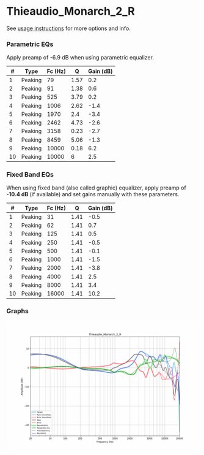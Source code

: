 # Thieaudio_Monarch_2_R
See [usage instructions](https://github.com/jaakkopasanen/AutoEq#usage) for more options and info.

### Parametric EQs
Apply preamp of -6.9 dB when using parametric equalizer.

|   # | Type    |   Fc (Hz) |    Q |   Gain (dB) |
|-----|---------|-----------|------|-------------|
|   1 | Peaking |        79 | 1.57 |         0.2 |
|   2 | Peaking |        91 | 1.38 |         0.6 |
|   3 | Peaking |       525 | 3.79 |         0.2 |
|   4 | Peaking |      1006 | 2.62 |        -1.4 |
|   5 | Peaking |      1970 | 2.4  |        -3.4 |
|   6 | Peaking |      2462 | 4.73 |        -2.6 |
|   7 | Peaking |      3158 | 0.23 |        -2.7 |
|   8 | Peaking |      8459 | 5.06 |        -1.3 |
|   9 | Peaking |     10000 | 0.18 |         6.2 |
|  10 | Peaking |     10000 | 6    |         2.5 |

### Fixed Band EQs
When using fixed band (also called graphic) equalizer, apply preamp of **-10.4 dB** (if available) and set gains manually with these parameters.

|   # | Type    |   Fc (Hz) |    Q |   Gain (dB) |
|-----|---------|-----------|------|-------------|
|   1 | Peaking |        31 | 1.41 |        -0.5 |
|   2 | Peaking |        62 | 1.41 |         0.7 |
|   3 | Peaking |       125 | 1.41 |         0.5 |
|   4 | Peaking |       250 | 1.41 |        -0.5 |
|   5 | Peaking |       500 | 1.41 |        -0.1 |
|   6 | Peaking |      1000 | 1.41 |        -1.5 |
|   7 | Peaking |      2000 | 1.41 |        -3.8 |
|   8 | Peaking |      4000 | 1.41 |         2.5 |
|   9 | Peaking |      8000 | 1.41 |         3.4 |
|  10 | Peaking |     16000 | 1.41 |        10.2 |

### Graphs
![](./Thieaudio_Monarch_2_R.png)
